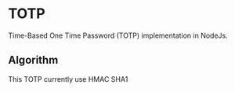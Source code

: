 # TOTP
Time-Based One Time Password (TOTP) implementation in NodeJs.

## Algorithm

This TOTP currently use HMAC SHA1
